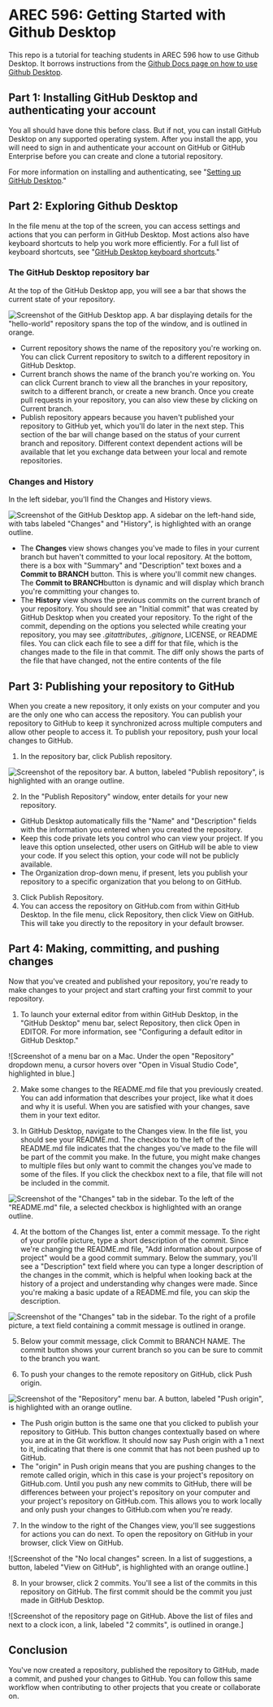 # AREC 596: Getting Started with Github Desktop
This repo is a tutorial for teaching students in AREC 596 how to use Github Desktop. It borrows instructions from the [Github Docs page on how to use Github Desktop](https://docs.github.com/en/desktop/installing-and-configuring-github-desktop/overview/creating-your-first-repository-using-github-desktop).

## Part 1: Installing GitHub Desktop and authenticating your account
You all should have done this before class. But if not, you can install GitHub Desktop on any supported operating system. After you install the app, you will need to sign in and authenticate your account on GitHub or GitHub Enterprise before you can create and clone a tutorial repository.

For more information on installing and authenticating, see "[Setting up GitHub Desktop](https://docs.github.com/en/desktop/installing-and-configuring-github-desktop/installing-and-authenticating-to-github-desktop/setting-up-github-desktop)."

## Part 2: Exploring Github Desktop
In the file menu at the top of the screen, you can access settings and actions that you can perform in GitHub Desktop. Most actions also have keyboard shortcuts to help you work more efficiently. For a full list of keyboard shortcuts, see "[GitHub Desktop keyboard shortcuts](https://docs.github.com/en/desktop/installing-and-configuring-github-desktop/overview/github-desktop-keyboard-shortcuts)."

### The GitHub Desktop repository bar
At the top of the GitHub Desktop app, you will see a bar that shows the current state of your repository.

![Screenshot of the GitHub Desktop app. A bar displaying details for the "hello-world" repository spans the top of the window, and is outlined in orange.](./images/explore-github-desktop.webp)

- Current repository shows the name of the repository you're working on. You can click Current repository to switch to a different repository in GitHub Desktop.
- Current branch shows the name of the branch you're working on. You can click Current branch to view all the branches in your repository, switch to a different branch, or create a new branch. Once you create pull requests in your repository, you can also view these by clicking on Current branch.
- Publish repository appears because you haven't published your repository to GitHub yet, which you'll do later in the next step. This section of the bar will change based on the status of your current branch and repository. Different context dependent actions will be available that let you exchange data between your local and remote repositories.

### Changes and History
In the left sidebar, you'll find the Changes and History views.

![Screenshot of the GitHub Desktop app. A sidebar on the left-hand side, with tabs labeled "Changes" and "History", is highlighted with an orange outline.](./images/changes-and-history.webp)

- The **Changes** view shows changes you've made to files in your current branch but haven't committed to your local repository. At the bottom, there is a box with "Summary" and "Description" text boxes and a **Commit to BRANCH** button. This is where you'll commit new changes. The **Commit to BRANCH**button is dynamic and will display which branch you're committing your changes to.
- The **History** view shows the previous commits on the current branch of your repository. You should see an "Initial commit" that was created by GitHub Desktop when you created your repository. To the right of the commit, depending on the options you selected while creating your repository, you may see *.gitattributes*, *.gitignore*, LICENSE, or README files. You can click each file to see a diff for that file, which is the changes made to the file in that commit. The diff only shows the parts of the file that have changed, not the entire contents of the file

## Part 3: Publishing your repository to GitHub
When you create a new repository, it only exists on your computer and you are the only one who can access the repository. You can publish your repository to GitHub to keep it synchronized across multiple computers and allow other people to access it. To publish your repository, push your local changes to GitHub.

1. In the repository bar, click Publish repository.

![Screenshot of the repository bar. A button, labeled "Publish repository", is highlighted with an orange outline.](./images/publish-repository.webp)

2. In the "Publish Repository" window, enter details for your new repository.
     
  - GitHub Desktop automatically fills the "Name" and "Description" fields with the information you entered when you created the repository.
  - Keep this code private lets you control who can view your project. If you leave this option unselected, other users on GitHub will be able to view your code. If you select this option, your code will not be publicly available.
  - The Organization drop-down menu, if present, lets you publish your repository to a specific organization that you belong to on GitHub.

3. Click Publish Repository.
4. You can access the repository on GitHub.com from within GitHub Desktop. In the file menu, click Repository, then click View on GitHub. This will take you directly to the repository in your default browser.

## Part 4: Making, committing, and pushing changes
Now that you've created and published your repository, you're ready to make changes to your project and start crafting your first commit to your repository.

1. To launch your external editor from within GitHub Desktop, in the "GitHub Desktop" menu bar, select Repository, then click Open in EDITOR. For more information, see "Configuring a default editor in GitHub Desktop."

![Screenshot of a menu bar on a Mac. Under the open "Repository" dropdown menu, a cursor hovers over "Open in Visual Studio Code", highlighted in blue.]

2. Make some changes to the README.md file that you previously created. You can add information that describes your project, like what it does and why it is useful. When you are satisfied with your changes, save them in your text editor.

3. In GitHub Desktop, navigate to the Changes view. In the file list, you should see your README.md. The checkbox to the left of the README.md file indicates that the changes you've made to the file will be part of the commit you make. In the future, you might make changes to multiple files but only want to commit the changes you've made to some of the files. If you click the checkbox next to a file, that file will not be included in the commit.

![Screenshot of the "Changes" tab in the sidebar. To the left of the "README.md" file, a selected checkbox is highlighted with an orange outline.](./images/viewing-changes.webp)

4. At the bottom of the Changes list, enter a commit message. To the right of your profile picture, type a short description of the commit. Since we're changing the README.md file, "Add information about purpose of project" would be a good commit summary. Below the summary, you'll see a "Description" text field where you can type a longer description of the changes in the commit, which is helpful when looking back at the history of a project and understanding why changes were made. Since you're making a basic update of a README.md file, you can skip the description.

![Screenshot of the "Changes" tab in the sidebar. To the right of a profile picture, a text field containing a commit message is outlined in orange.](./images/commit-message.webp)

5. Below your commit message, click Commit to BRANCH NAME. The commit button shows your current branch so you can be sure to commit to the branch you want.

6. To push your changes to the remote repository on GitHub, click Push origin.

![Screenshot of the "Repository" menu bar. A button, labeled "Push origin", is highlighted with an orange outline.](./images/push-to-origin.webp)

  - The Push origin button is the same one that you clicked to publish your repository to GitHub. This button changes contextually based on where you are at in the Git workflow. It should now say Push origin with a 1 next to it, indicating that there is one commit that has not been pushed up to GitHub.
  - The "origin" in Push origin means that you are pushing changes to the remote called origin, which in this case is your project's repository on GitHub.com. Until you push any new commits to GitHub, there will be differences between your project's repository on your computer and your project's repository on GitHub.com. This allows you to work locally and only push your changes to GitHub.com when you're ready.

7. In the window to the right of the Changes view, you'll see suggestions for actions you can do next. To open the repository on GitHub in your browser, click View on GitHub.

![Screenshot of the "No local changes" screen. In a list of suggestions, a button, labeled "View on GitHub", is highlighted with an orange outline.]

8. In your browser, click 2 commits. You'll see a list of the commits in this repository on GitHub. The first commit should be the commit you just made in GitHub Desktop.

![Screenshot of the repository page on GitHub. Above the list of files and next to a clock icon, a link, labeled "2 commits", is outlined in orange.]

## Conclusion
You've now created a repository, published the repository to GitHub, made a commit, and pushed your changes to GitHub. You can follow this same workflow when contributing to other projects that you create or collaborate on.

